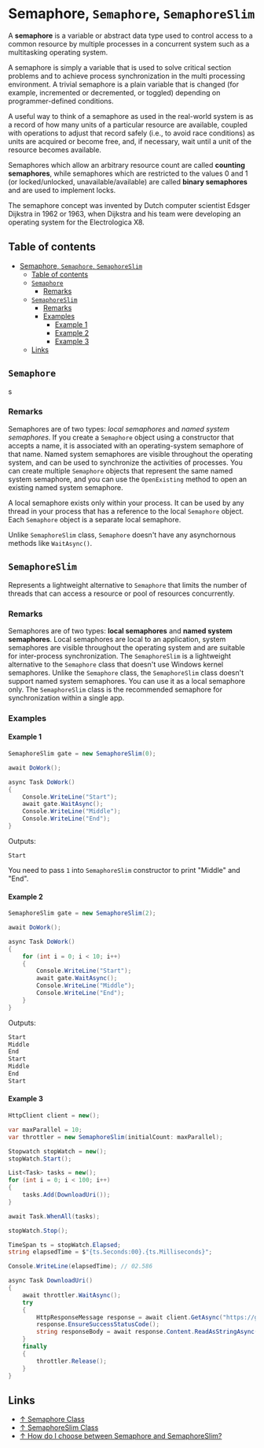 # Semaphore, `Semaphore`, `SemaphoreSlim`

A **semaphore** is a variable or abstract data type used to control access to a common resource by multiple processes in a concurrent system such as a multitasking operating system.

A semaphore is simply a variable that is used to solve critical section problems and to achieve process synchronization in the multi processing environment. A trivial semaphore is a plain variable that is changed (for example, incremented or decremented, or toggled) depending on programmer-defined conditions.

A useful way to think of a semaphore as used in the real-world system is as a record of how many units of a particular resource are available, coupled with operations to adjust that record safely (i.e., to avoid race conditions) as units are acquired or become free, and, if necessary, wait until a unit of the resource becomes available.

Semaphores which allow an arbitrary resource count are called **counting semaphores**, while semaphores which are restricted to the values 0 and 1 (or locked/unlocked, unavailable/available) are called **binary semaphores** and are used to implement locks.

The semaphore concept was invented by Dutch computer scientist Edsger Dijkstra in 1962 or 1963, when Dijkstra and his team were developing an operating system for the Electrologica X8.

## Table of contents

- [Semaphore, `Semaphore`, `SemaphoreSlim`](#semaphore-semaphore-semaphoreslim)
  - [Table of contents](#table-of-contents)
  - [`Semaphore`](#semaphore)
    - [Remarks](#remarks)
  - [`SemaphoreSlim`](#semaphoreslim)
    - [Remarks](#remarks-1)
    - [Examples](#examples)
      - [Example 1](#example-1)
      - [Example 2](#example-2)
      - [Example 3](#example-3)
  - [Links](#links)

## `Semaphore`

s

### Remarks

Semaphores are of two types: *local semaphores* and *named system semaphores*. If you create a `Semaphore` object using a constructor that accepts a name, it is associated with an operating-system semaphore of that name. Named system semaphores are visible throughout the operating system, and can be used to synchronize the activities of processes. You can create multiple `Semaphore` objects that represent the same named system semaphore, and you can use the `OpenExisting` method to open an existing named system semaphore.

A local semaphore exists only within your process. It can be used by any thread in your process that has a reference to the local `Semaphore` object. Each `Semaphore` object is a separate local semaphore.

Unlike `SemaphoreSlim` class, `Semaphore` doesn't have any asynchornous methods like `WaitAsync()`.

## `SemaphoreSlim`

Represents a lightweight alternative to `Semaphore` that limits the number of threads that can access a resource or pool of resources concurrently.

### Remarks

Semaphores are of two types: **local semaphores** and **named system semaphores**. Local semaphores are local to an application, system semaphores are visible throughout the operating system and are suitable for inter-process synchronization. The `SemaphoreSlim` is a lightweight alternative to the `Semaphore` class that doesn't use Windows kernel semaphores. Unlike the `Semaphore` class, the `SemaphoreSlim` class doesn't support named system semaphores. You can use it as a local semaphore only. The `SemaphoreSlim` class is the recommended semaphore for synchronization within a single app.

### Examples

#### Example 1

```csharp
SemaphoreSlim gate = new SemaphoreSlim(0);

await DoWork();

async Task DoWork()
{
    Console.WriteLine("Start");
    await gate.WaitAsync();
    Console.WriteLine("Middle");
    Console.WriteLine("End");
}
```

Outputs:

```output
Start
```

You need to pass `1` into `SemaphoreSlim` constructor to print "Middle" and "End".

#### Example 2

```csharp
SemaphoreSlim gate = new SemaphoreSlim(2);

await DoWork();

async Task DoWork()
{
    for (int i = 0; i < 10; i++)
    {
        Console.WriteLine("Start");
        await gate.WaitAsync();
        Console.WriteLine("Middle");
        Console.WriteLine("End");
    }
}
```

Outputs:

```csharp
Start
Middle
End
Start
Middle
End
Start
```

#### Example 3

```csharp
HttpClient client = new();

var maxParallel = 10;
var throttler = new SemaphoreSlim(initialCount: maxParallel);

Stopwatch stopWatch = new();
stopWatch.Start();

List<Task> tasks = new();
for (int i = 0; i < 100; i++)
{
    tasks.Add(DownloadUri());
}

await Task.WhenAll(tasks);

stopWatch.Stop();

TimeSpan ts = stopWatch.Elapsed;
string elapsedTime = $"{ts.Seconds:00}.{ts.Milliseconds}";

Console.WriteLine(elapsedTime); // 02.586

async Task DownloadUri()
{
    await throttler.WaitAsync();
    try
    {
        HttpResponseMessage response = await client.GetAsync("https://google.com");
        response.EnsureSuccessStatusCode();
        string responseBody = await response.Content.ReadAsStringAsync();
    }
    finally
    {
        throttler.Release();
    }
}
```

## Links

- [↑ Semaphore Class](https://docs.microsoft.com/en-us/dotnet/api/system.threading.semaphore)
- [↑ SemaphoreSlim Class](https://docs.microsoft.com/en-us/dotnet/api/system.threading.semaphoreslim)
- [↑ How do I choose between Semaphore and SemaphoreSlim?](https://stackoverflow.com/questions/4154480/how-do-i-choose-between-semaphore-and-semaphoreslim)
